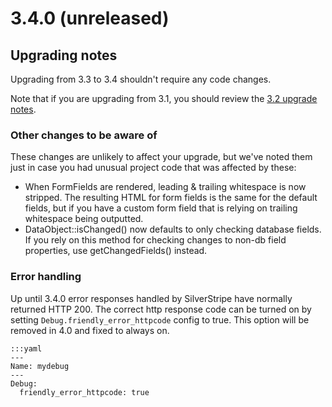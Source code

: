 # 3.4.0 (unreleased)

## Upgrading notes

Upgrading from 3.3 to 3.4 shouldn't require any code changes.

Note that if you are upgrading from 3.1, you should review the [3.2 upgrade notes](3.2.0).

### Other changes to be aware of

These changes are unlikely to affect your upgrade, but we've noted them just in case you had unusual project code that
was affected by these:

 * When FormFields are rendered, leading & trailing whitespace is now stripped. The resulting HTML for form fields is
   the same for the default fields, but if you have a custom form field that is relying on trailing whitespace being
   outputted.
 * DataObject::isChanged() now defaults to only checking database fields. If you rely on this method
   for checking changes to non-db field properties, use getChangedFields() instead.
   
### Error handling

Up until 3.4.0 error responses handled by SilverStripe have normally returned HTTP 200. The correct http response
code can be turned on by setting `Debug.friendly_error_httpcode` config to true. This option will be removed in
4.0 and fixed to always on.


	:::yaml
	---
	Name: mydebug
	---
	Debug:
  	  friendly_error_httpcode: true

